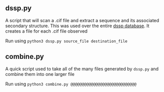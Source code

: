 ## dssp.py
A script that will scan a .cif file and extract a sequence and its associated secondary structure. This was used over the entire [dssp database](https://pdb-redo.eu/dssp). It creates a file for each .cif file observed

Run using `python3 dssp.py source_file destination_file`
## combine.py
A quick script used to take all of the many files generated by `dssp.py` and combine them into one larger file

Run using `python3 combine.py @@@@@@@@@@@@@@@@@@@@@@@@@@@@@`
